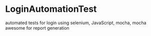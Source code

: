 # LoginAutomationTest
automated tests for login using selenium, JavaScript, mocha, mocha awesome for report generation
